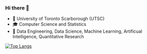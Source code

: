 ### Hi there 👋

- 🏫 University of Toronto Scarborough (UTSC)
- 🎓 Computer Science and Statistics
- 👀 Data Engineering, Data Science, Machine Learning, Artificual Intelligence, Quantitative Research

[![Top Langs](https://github-readme-stats.vercel.app/api/top-langs/?username=eshinhw&layout=compact)](https://github.com/eshinhw/github-readme-stats)

